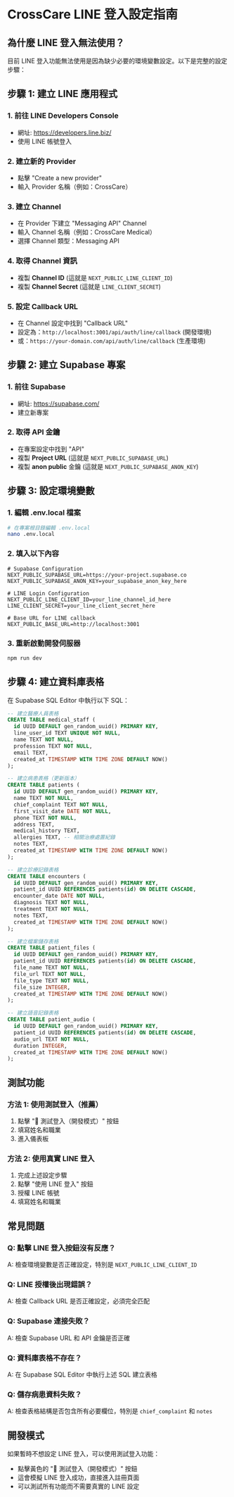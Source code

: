 # CrossCare LINE 登入設定指南

## 為什麼 LINE 登入無法使用？

目前 LINE 登入功能無法使用是因為缺少必要的環境變數設定。以下是完整的設定步驟：

## 步驟 1: 建立 LINE 應用程式

### 1. 前往 LINE Developers Console
- 網址: https://developers.line.biz/
- 使用 LINE 帳號登入

### 2. 建立新的 Provider
- 點擊 "Create a new provider"
- 輸入 Provider 名稱（例如：CrossCare）

### 3. 建立 Channel
- 在 Provider 下建立 "Messaging API" Channel
- 輸入 Channel 名稱（例如：CrossCare Medical）
- 選擇 Channel 類型：Messaging API

### 4. 取得 Channel 資訊
- 複製 **Channel ID** (這就是 `NEXT_PUBLIC_LINE_CLIENT_ID`)
- 複製 **Channel Secret** (這就是 `LINE_CLIENT_SECRET`)

### 5. 設定 Callback URL
- 在 Channel 設定中找到 "Callback URL"
- 設定為：`http://localhost:3001/api/auth/line/callback` (開發環境)
- 或：`https://your-domain.com/api/auth/line/callback` (生產環境)

## 步驟 2: 建立 Supabase 專案

### 1. 前往 Supabase
- 網址: https://supabase.com/
- 建立新專案

### 2. 取得 API 金鑰
- 在專案設定中找到 "API"
- 複製 **Project URL** (這就是 `NEXT_PUBLIC_SUPABASE_URL`)
- 複製 **anon public** 金鑰 (這就是 `NEXT_PUBLIC_SUPABASE_ANON_KEY`)

## 步驟 3: 設定環境變數

### 1. 編輯 .env.local 檔案
```bash
# 在專案根目錄編輯 .env.local
nano .env.local
```

### 2. 填入以下內容
```env
# Supabase Configuration
NEXT_PUBLIC_SUPABASE_URL=https://your-project.supabase.co
NEXT_PUBLIC_SUPABASE_ANON_KEY=your_supabase_anon_key_here

# LINE Login Configuration
NEXT_PUBLIC_LINE_CLIENT_ID=your_line_channel_id_here
LINE_CLIENT_SECRET=your_line_client_secret_here

# Base URL for LINE callback
NEXT_PUBLIC_BASE_URL=http://localhost:3001
```

### 3. 重新啟動開發伺服器
```bash
npm run dev
```

## 步驟 4: 建立資料庫表格

在 Supabase SQL Editor 中執行以下 SQL：

```sql
-- 建立醫療人員表格
CREATE TABLE medical_staff (
  id UUID DEFAULT gen_random_uuid() PRIMARY KEY,
  line_user_id TEXT UNIQUE NOT NULL,
  name TEXT NOT NULL,
  profession TEXT NOT NULL,
  email TEXT,
  created_at TIMESTAMP WITH TIME ZONE DEFAULT NOW()
);

-- 建立病患表格（更新版本）
CREATE TABLE patients (
  id UUID DEFAULT gen_random_uuid() PRIMARY KEY,
  name TEXT NOT NULL,
  chief_complaint TEXT NOT NULL,
  first_visit_date DATE NOT NULL,
  phone TEXT NOT NULL,
  address TEXT,
  medical_history TEXT,
  allergies TEXT, -- 相關治療處置紀錄
  notes TEXT,
  created_at TIMESTAMP WITH TIME ZONE DEFAULT NOW()
);

-- 建立診療記錄表格
CREATE TABLE encounters (
  id UUID DEFAULT gen_random_uuid() PRIMARY KEY,
  patient_id UUID REFERENCES patients(id) ON DELETE CASCADE,
  encounter_date DATE NOT NULL,
  diagnosis TEXT NOT NULL,
  treatment TEXT NOT NULL,
  notes TEXT,
  created_at TIMESTAMP WITH TIME ZONE DEFAULT NOW()
);

-- 建立檔案儲存表格
CREATE TABLE patient_files (
  id UUID DEFAULT gen_random_uuid() PRIMARY KEY,
  patient_id UUID REFERENCES patients(id) ON DELETE CASCADE,
  file_name TEXT NOT NULL,
  file_url TEXT NOT NULL,
  file_type TEXT NOT NULL,
  file_size INTEGER,
  created_at TIMESTAMP WITH TIME ZONE DEFAULT NOW()
);

-- 建立語音記錄表格
CREATE TABLE patient_audio (
  id UUID DEFAULT gen_random_uuid() PRIMARY KEY,
  patient_id UUID REFERENCES patients(id) ON DELETE CASCADE,
  audio_url TEXT NOT NULL,
  duration INTEGER,
  created_at TIMESTAMP WITH TIME ZONE DEFAULT NOW()
);
```

## 測試功能

### 方法 1: 使用測試登入（推薦）
1. 點擊 "🧪 測試登入（開發模式）" 按鈕
2. 填寫姓名和職業
3. 進入儀表板

### 方法 2: 使用真實 LINE 登入
1. 完成上述設定步驟
2. 點擊 "使用 LINE 登入" 按鈕
3. 授權 LINE 帳號
4. 填寫姓名和職業

## 常見問題

### Q: 點擊 LINE 登入按鈕沒有反應？
A: 檢查環境變數是否正確設定，特別是 `NEXT_PUBLIC_LINE_CLIENT_ID`

### Q: LINE 授權後出現錯誤？
A: 檢查 Callback URL 是否正確設定，必須完全匹配

### Q: Supabase 連接失敗？
A: 檢查 Supabase URL 和 API 金鑰是否正確

### Q: 資料庫表格不存在？
A: 在 Supabase SQL Editor 中執行上述 SQL 建立表格

### Q: 儲存病患資料失敗？
A: 檢查表格結構是否包含所有必要欄位，特別是 `chief_complaint` 和 `notes`

## 開發模式

如果暫時不想設定 LINE 登入，可以使用測試登入功能：
- 點擊黃色的 "🧪 測試登入（開發模式）" 按鈕
- 這會模擬 LINE 登入成功，直接進入註冊頁面
- 可以測試所有功能而不需要真實的 LINE 設定
